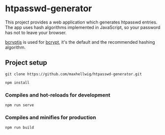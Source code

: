 # htpasswd-generator
This project provides a web application which generates htpasswd entries.  
The app uses hash algorithms implemented in JavaScript, so your password has not to leave your browser.  

[bcryptjs](https://github.com/dcodeIO/bcrypt.js/) is used for [bcrypt](https://en.wikipedia.org/wiki/Bcrypt), it's the default and the recommended hashing algorithm.

## Project setup

```
git clone https://github.com/maxhellwig/htpasswd-generator.git
```

```
npm install
```

### Compiles and hot-reloads for development
```
npm run serve
```

### Compiles and minifies for production
```
npm run build
```
